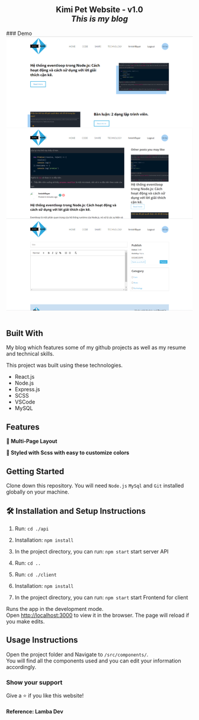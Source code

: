 <h2 align="center">
  Kimi Pet Website - v1.0<br/>
  <i>This is my blog</i>
</h2>
### Demo
<div align="center">
  <img alt="Demo 1" src="./image/demo1.png" />
</div>
<div align="center">
  <img alt="Demo 2" src="./image/demo2.png" />
</div>
<div align="center">
  <img alt="Demo 3" src="./image/demo3.png" />
</div>
<br/>

## Built With

My blog which features some of my github projects as well as my resume and technical skills.<br/>

This project was built using these technologies.

- React.js
- Node.js
- Express.js
- SCSS
- VSCode
- MySQL

## Features

**📖 Multi-Page Layout**

**🎨 Styled with Scss with easy to customize colors**

## Getting Started

Clone down this repository. You will need `Node.js` `MySql` and `Git` installed globally on your machine.

## 🛠 Installation and Setup Instructions
1. Run: `cd ./api`

2. Installation: `npm install`

3. In the project directory, you can run: `npm start` start server API

4. Run: `cd ..`

5. Run: `cd ./client`

6. Installation: `npm install`

7. In the project directory, you can run: `npm start` start Frontend for client

Runs the app in the development mode.\
Open [http://localhost:3000](http://localhost:3000) to view it in the browser.
The page will reload if you make edits.

## Usage Instructions

Open the project folder and Navigate to `/src/components/`. <br/>
You will find all the components used and you can edit your information accordingly.

### Show your support

Give a ⭐ if you like this website!

#### Reference: Lamba Dev
